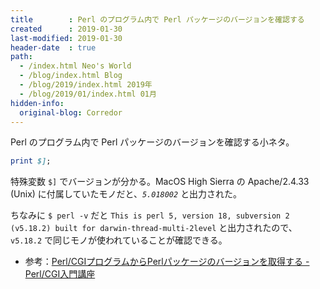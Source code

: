```yaml
---
title        : Perl のプログラム内で Perl パッケージのバージョンを確認する
created      : 2019-01-30
last-modified: 2019-01-30
header-date  : true
path:
  - /index.html Neo's World
  - /blog/index.html Blog
  - /blog/2019/index.html 2019年
  - /blog/2019/01/index.html 01月
hidden-info:
  original-blog: Corredor
---
```


Perl のプログラム内で Perl パッケージのバージョンを確認する小ネタ。

```perl
print $];
```

特殊変数 `$]` でバージョンが分かる。MacOS High Sierra の Apache/2.4.33 (Unix) に付属していたモノだと、*`5.018002`* と出力された。

ちなみに `$ perl -v` だと `This is perl 5, version 18, subversion 2 (v5.18.2) built for darwin-thread-multi-2level` と出力されたので、`v5.18.2` で同じモノが使われていることが確認できる。

- 参考：[Perl/CGIプログラムからPerlパッケージのバージョンを取得する - Perl/CGI入門講座](http://kimurashuuichi.com/perl/memo/system_perl_version.html)
